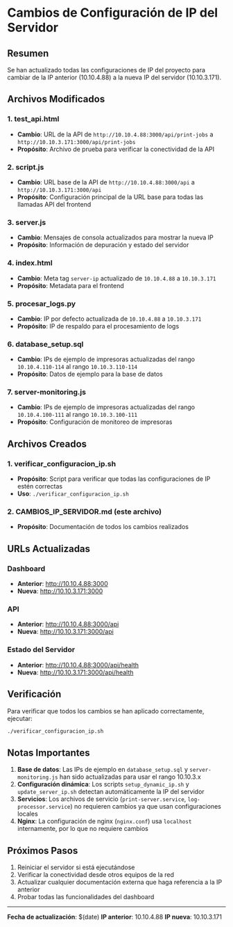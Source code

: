 # Cambios de Configuración de IP del Servidor

## Resumen
Se han actualizado todas las configuraciones de IP del proyecto para cambiar de la IP anterior (10.10.4.88) a la nueva IP del servidor (10.10.3.171).

## Archivos Modificados

### 1. **test_api.html**
- **Cambio**: URL de la API de `http://10.10.4.88:3000/api/print-jobs` a `http://10.10.3.171:3000/api/print-jobs`
- **Propósito**: Archivo de prueba para verificar la conectividad de la API

### 2. **script.js**
- **Cambio**: URL base de la API de `http://10.10.4.88:3000/api` a `http://10.10.3.171:3000/api`
- **Propósito**: Configuración principal de la URL base para todas las llamadas API del frontend

### 3. **server.js**
- **Cambio**: Mensajes de consola actualizados para mostrar la nueva IP
- **Propósito**: Información de depuración y estado del servidor

### 4. **index.html**
- **Cambio**: Meta tag `server-ip` actualizado de `10.10.4.88` a `10.10.3.171`
- **Propósito**: Metadata para el frontend

### 5. **procesar_logs.py**
- **Cambio**: IP por defecto actualizada de `10.10.4.88` a `10.10.3.171`
- **Propósito**: IP de respaldo para el procesamiento de logs

### 6. **database_setup.sql**
- **Cambio**: IPs de ejemplo de impresoras actualizadas del rango `10.10.4.110-114` al rango `10.10.3.110-114`
- **Propósito**: Datos de ejemplo para la base de datos

### 7. **server-monitoring.js**
- **Cambio**: IPs de ejemplo de impresoras actualizadas del rango `10.10.4.100-111` al rango `10.10.3.100-111`
- **Propósito**: Configuración de monitoreo de impresoras

## Archivos Creados

### 1. **verificar_configuracion_ip.sh**
- **Propósito**: Script para verificar que todas las configuraciones de IP estén correctas
- **Uso**: `./verificar_configuracion_ip.sh`

### 2. **CAMBIOS_IP_SERVIDOR.md** (este archivo)
- **Propósito**: Documentación de todos los cambios realizados

## URLs Actualizadas

### Dashboard
- **Anterior**: http://10.10.4.88:3000
- **Nueva**: http://10.10.3.171:3000

### API
- **Anterior**: http://10.10.4.88:3000/api
- **Nueva**: http://10.10.3.171:3000/api

### Estado del Servidor
- **Anterior**: http://10.10.4.88:3000/api/health
- **Nueva**: http://10.10.3.171:3000/api/health

## Verificación

Para verificar que todos los cambios se han aplicado correctamente, ejecutar:

```bash
./verificar_configuracion_ip.sh
```

## Notas Importantes

1. **Base de datos**: Las IPs de ejemplo en `database_setup.sql` y `server-monitoring.js` han sido actualizadas para usar el rango 10.10.3.x
2. **Configuración dinámica**: Los scripts `setup_dynamic_ip.sh` y `update_server_ip.sh` detectan automáticamente la IP del servidor
3. **Servicios**: Los archivos de servicio (`print-server.service`, `log-processor.service`) no requieren cambios ya que usan configuraciones locales
4. **Nginx**: La configuración de nginx (`nginx.conf`) usa `localhost` internamente, por lo que no requiere cambios

## Próximos Pasos

1. Reiniciar el servidor si está ejecutándose
2. Verificar la conectividad desde otros equipos de la red
3. Actualizar cualquier documentación externa que haga referencia a la IP anterior
4. Probar todas las funcionalidades del dashboard

---
**Fecha de actualización**: $(date)
**IP anterior**: 10.10.4.88
**IP nueva**: 10.10.3.171 